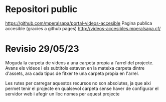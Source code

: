 # Repositori public
https://github.com/mperalsapa/portal-videos-accesible
Pagina publica accesible (gracies a github pages)
http://videos-accesibles.mperalsapa.cf/

# Revisio 29/05/23
Moguda la carpeta de videos a una carpeta propia a l'arrel del projecte. Avans els videos i els subtitols estaven en la mateixa carpeta dintre d'assets, ara cada tipus de fitxer te una carpeta propia en l'arrel.

Les rutes per carregar aquestos recursos no son absolutes, ja que aixi permet tenir el projecte en qualsevol carpeta sense haver de configurar el servidor web i afegir un lloc nomes per aquest projecte